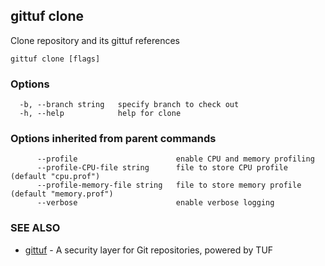 ## gittuf clone

Clone repository and its gittuf references

```
gittuf clone [flags]
```

### Options

```
  -b, --branch string   specify branch to check out
  -h, --help            help for clone
```

### Options inherited from parent commands

```
      --profile                      enable CPU and memory profiling
      --profile-CPU-file string      file to store CPU profile (default "cpu.prof")
      --profile-memory-file string   file to store memory profile (default "memory.prof")
      --verbose                      enable verbose logging
```

### SEE ALSO

* [gittuf](gittuf.md)	 - A security layer for Git repositories, powered by TUF

